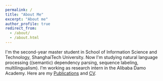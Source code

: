 ```yaml
---
permalink: /
title: "About Me"
excerpt: "About me"
author_profile: true
redirect_from: 
  - /about/
  - /about.html
---
```


I'm the second-year master student in School of Information Science and Technology, ShanghaiTech University. Now I'm studying natural language processing ((semantic) dependency parsing, sequence labeling, multilingualism). I'm working as research intern in the Alibaba Damo Academy. Here are my [Publications](https://wangxinyu0922.github.io/publications/) and [CV](https://wangxinyu0922.github.io/cv/).
